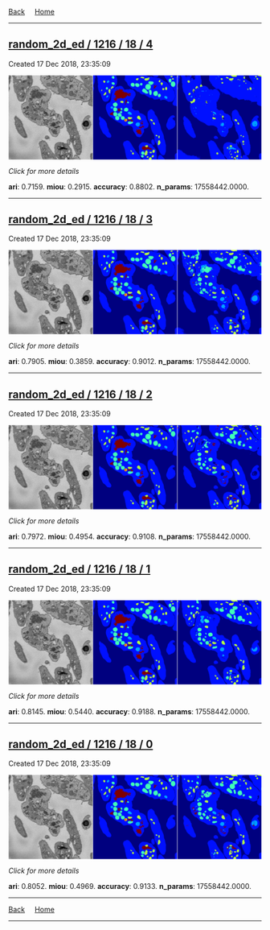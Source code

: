 
[Back](..)&nbsp;&nbsp;&nbsp;&nbsp;&nbsp;[Home](https://leapmanlab.github.io/snapshots)

---

<div class="summary"><a href="4"><h2>random_2d_ed / 1216 / 18 / 4</h2></a><p>Created 17 Dec 2018, 23:35:09
</p><a href="4"><img src="4/media/summary.png" align="center"></a><p>
<i>Click for more details</i>
</p></div>

**ari**: 0.7159. **miou**: 0.2915. **accuracy**: 0.8802. **n_params**: 17558442.0000. 

---

<div class="summary"><a href="3"><h2>random_2d_ed / 1216 / 18 / 3</h2></a><p>Created 17 Dec 2018, 23:35:09
</p><a href="3"><img src="3/media/summary.png" align="center"></a><p>
<i>Click for more details</i>
</p></div>

**ari**: 0.7905. **miou**: 0.3859. **accuracy**: 0.9012. **n_params**: 17558442.0000. 

---

<div class="summary"><a href="2"><h2>random_2d_ed / 1216 / 18 / 2</h2></a><p>Created 17 Dec 2018, 23:35:09
</p><a href="2"><img src="2/media/summary.png" align="center"></a><p>
<i>Click for more details</i>
</p></div>

**ari**: 0.7972. **miou**: 0.4954. **accuracy**: 0.9108. **n_params**: 17558442.0000. 

---

<div class="summary"><a href="1"><h2>random_2d_ed / 1216 / 18 / 1</h2></a><p>Created 17 Dec 2018, 23:35:09
</p><a href="1"><img src="1/media/summary.png" align="center"></a><p>
<i>Click for more details</i>
</p></div>

**ari**: 0.8145. **miou**: 0.5440. **accuracy**: 0.9188. **n_params**: 17558442.0000. 

---

<div class="summary"><a href="0"><h2>random_2d_ed / 1216 / 18 / 0</h2></a><p>Created 17 Dec 2018, 23:35:09
</p><a href="0"><img src="0/media/summary.png" align="center"></a><p>
<i>Click for more details</i>
</p></div>

**ari**: 0.8052. **miou**: 0.4969. **accuracy**: 0.9133. **n_params**: 17558442.0000. 

---

[Back](..)&nbsp;&nbsp;&nbsp;&nbsp;&nbsp;[Home](https://leapmanlab.github.io/snapshots)

---
